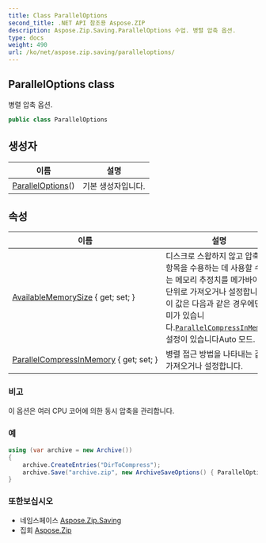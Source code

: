 ```yaml
---
title: Class ParallelOptions
second_title: .NET API 참조용 Aspose.ZIP
description: Aspose.Zip.Saving.ParallelOptions 수업. 병렬 압축 옵션.
type: docs
weight: 490
url: /ko/net/aspose.zip.saving/paralleloptions/
---
```

## ParallelOptions class

병렬 압축 옵션.

```csharp
public class ParallelOptions
```

## 생성자

| 이름 | 설명 |
| --- | --- |
| [ParallelOptions](paralleloptions/)() | 기본 생성자입니다. |

## 속성

| 이름 | 설명 |
| --- | --- |
| [AvailableMemorySize](../../aspose.zip.saving/paralleloptions/availablememorysize/) { get; set; } | 디스크로 스왑하지 않고 압축된 항목을 수용하는 데 사용할 수 있는 메모리 추정치를 메가바이트 단위로 가져오거나 설정합니다. 이 값은 다음과 같은 경우에만 의미가 있습니다.[`ParallelCompressInMemory`](./parallelcompressinmemory/) 설정이 있습니다Auto 모드. |
| [ParallelCompressInMemory](../../aspose.zip.saving/paralleloptions/parallelcompressinmemory/) { get; set; } | 병렬 접근 방법을 나타내는 값을 가져오거나 설정합니다. |

### 비고

이 옵션은 여러 CPU 코어에 의한 동시 압축을 관리합니다.

### 예

```csharp
using (var archive = new Archive())
{
    archive.CreateEntries("DirToCompress");
    archive.Save("archive.zip", new ArchiveSaveOptions() { ParallelOptions = new ParallelOptions { ParallelCompressInMemory = mode, AvailableMemorySize = 4000 } });
}
```

### 또한보십시오

* 네임스페이스 [Aspose.Zip.Saving](../../aspose.zip.saving/)
* 집회 [Aspose.Zip](../../)


